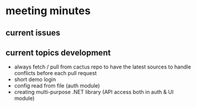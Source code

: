 # meeting minutes 

## current issues

## current topics development
- always fetch / pull from cactus repo to have the latest sources to handle conflicts before each pull request 
- short demo login
- config read from file (auth module)
- creating multi-purpose .NET library (API access both in auth & UI module)
